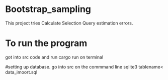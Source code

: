 # Bootstrap_sampling
This project tries Calculate Selection Query estimation errors.

# To run the program
got into src code and run cargo run on terminal

#setting up database. 
go into src
on the commmand line 
sqlite3 tablename< data_imoort.sql
